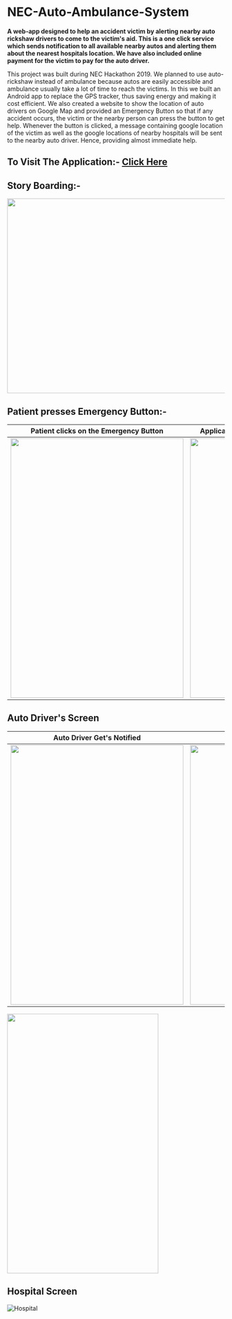 # NEC-Auto-Ambulance-System

**A web-app designed to help an accident victim by alerting nearby auto rickshaw drivers to come to the victim's aid. This is a one click service which sends notification to all available nearby autos and alerting them about the nearest hospitals location. We have also included online payment for the victim to pay for the auto driver.**

This project was built during NEC Hackathon 2019. We planned to use auto-rickshaw instead of ambulance because autos are easily accessible and ambulance usually take a lot of time to reach the victims. In this we built an Android app to replace the GPS tracker, thus saving energy and making it cost efficient. We also created a website to show the location of auto drivers on Google Map and provided an Emergency Button so that if any accident occurs, the victim or the nearby person can press the button to get help. Whenever the button is clicked, a message containing google location of the victim as well as the google locations of nearby hospitals will be sent to the nearby auto driver. Hence, providing almost immediate help.

## To Visit The Application:- [Click Here](https://necautoambulance.in/Auto_Ambu_mobile/user_help.php)

## Story Boarding:- 
<p align="center">
  <img width="900" height="450" src="https://github.com/Akash-goyal-github/NEC-Auto-Ambulance-System/blob/master/Story%20Boarding%20Of%20NEC%20Auto%20Ambulance%20System.PNG"></img>
</p>

## Patient presses Emergency Button:-

Patient clicks on the Emergency Button             |  Application search for nearby Auto Rickshaw
:-------------------------:|:-------------------------:
<img width="400" height="600" src="https://github.com/Akash-goyal-github/NEC-Auto-Ambulance-System/blob/master/Road%20Accident%20victim's%20Screens/1.%20On%20clicking%20Emergency%20waiting%20for%205.PNG"></img> | <img width="400" height="600" src="https://github.com/Akash-goyal-github/NEC-Auto-Ambulance-System/blob/master/Road%20Accident%20victim's%20Screens/6.%20Started%20searching%20for%20Auto%20Driver.PNG"></img>

## Auto Driver's Screen

Auto Driver Get's Notified             |  Direction to the hospital
:-------------------------:|:-------------------------:
<img width="400" height="600" src="https://github.com/Akash-goyal-github/NEC-Auto-Ambulance-System/blob/master/Road%20Accident%20victim's%20Screens/1.%20On%20clicking%20Emergency%20waiting%20for%205.PNG"></img> | <img width="400" height="600" src="https://github.com/Akash-goyal-github/NEC-Auto-Ambulance-System/blob/master/Road%20Accident%20victim's%20Screens/6.%20Started%20searching%20for%20Auto%20Driver.PNG"></img>

<img src="https://github.com/Akash-goyal-github/NEC-Auto-Ambulance-System/blob/master/Auto%20Driver%20Screens/8.%20Payment%20confirmation%20to%20Auto%20driver.png" width="350" height="600" />

## Hospital Screen

![Hospital](https://github.com/Akash-goyal-github/NEC-Auto-Ambulance-System/blob/master/Hospital's%20Screen/1.%20Confirm%20whether%20Auto%20driver%20Dropped%20Patient%20or%20not.jpeg)


